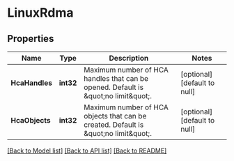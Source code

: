 # LinuxRdma

## Properties
Name | Type | Description | Notes
------------ | ------------- | ------------- | -------------
**HcaHandles** | **int32** | Maximum number of HCA handles that can be opened. Default is \&quot;no limit\&quot;. | [optional] [default to null]
**HcaObjects** | **int32** | Maximum number of HCA objects that can be created. Default is \&quot;no limit\&quot;. | [optional] [default to null]

[[Back to Model list]](../README.md#documentation-for-models) [[Back to API list]](../README.md#documentation-for-api-endpoints) [[Back to README]](../README.md)


